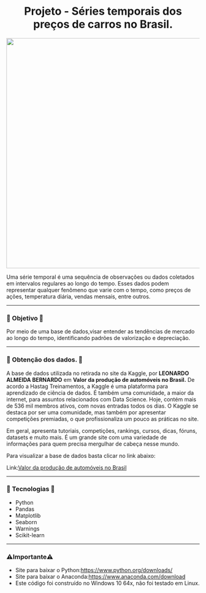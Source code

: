 <h1 align="center">Projeto - Séries temporais dos preços de carros no Brasil.</h1>

<div align="center">
<img src="https://github.com/Rafadrodrigues/series_temporais_automoveis/assets/104935995/acd3dd62-e1b9-4191-a81b-75feb958dc2a"/ width="600px">
</div>

Uma série temporal é uma sequência de observações ou dados coletados em intervalos regulares ao longo do tempo. Esses dados podem representar qualquer fenômeno que varie com o tempo, como preços de ações, temperatura diária, vendas mensais, entre outros.

-------
### 🎯 Objetivo 🎯
Por meio de uma base de dados,visar entender as tendências de mercado ao longo do tempo, identificando padrões de valorização e depreciação.

-------
### 📍 Obtenção dos dados. 📍

A base de dados utilizada no retirada no site da Kaggle, por <strong>LEONARDO ALMEIDA BERNARDO</strong> em <strong>Valor da produção de automóveis no Brasil.</strong>
De acordo a Hastag Treinamentos, a Kaggle é uma plataforma para aprendizado de ciência de dados. É também uma comunidade, a maior da internet, para assuntos relacionados com Data Science.
Hoje, contém mais de 536 mil membros ativos, com novas entradas todos os dias. O Kaggle se destaca por ser uma comunidade, mas também por apresentar competições premiadas, o que profissionaliza um pouco as práticas no site.
<p>Em geral, apresenta tutoriais, competições, rankings, cursos, dicas, fóruns, datasets e muito mais. É um grande site com uma variedade de informações para quem precisa mergulhar de cabeça nesse mundo.</p>


Para visualizar a base de dados basta clicar no link abaixo:

Link:<a>[Valor da produção de automóveis no Brasil](https://www.kaggle.com/datasets/leonardobern/valor-da-produo-de-automveis-no-brasil)</a>

-------
 ### 🚀 Tecnologias 🚀

*  Python
*  Pandas
*  Matplotlib
*  Seaborn
*  Warnings
*  Scikit-learn




--------
### ⚠️Importante⚠️
* Site para baixar o Python:https://www.python.org/downloads/
* Site para baixar o Anaconda:https://www.anaconda.com/download
* Este código foi construído no Windows 10 64x, não foi testado em Linux.

